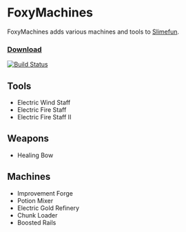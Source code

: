 # FoxyMachines
FoxyMachines adds various machines and tools to [Slimefun](https://github.com/Slimefun/Slimefun4).

### [Download](https://thebusybiscuit.github.io/builds/GallowsDove/FoxyMachines/master/)
[![Build Status](https://thebusybiscuit.github.io/builds/GallowsDove/FoxyMachines/master/badge.svg)](https://thebusybiscuit.github.io/builds/GallowsDove/FoxyMachines/master)

## Tools
* Electric Wind Staff
* Electric Fire Staff
* Electric Fire Staff II
## Weapons
* Healing Bow
## Machines
* Improvement Forge
* Potion Mixer
* Electric Gold Refinery
* Chunk Loader
* Boosted Rails
